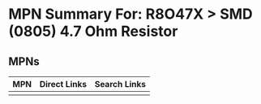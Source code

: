 



# MPN Summary For: R8O47X > SMD (0805) 4.7 Ohm Resistor

## MPNs
  

|MPN|Direct Links|Search Links|
| :--- | :--- | :--- |
||||
